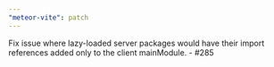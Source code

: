 ```yaml
---
"meteor-vite": patch
---
```


Fix issue where lazy-loaded server packages would have their import references added only to the client mainModule. - #285
